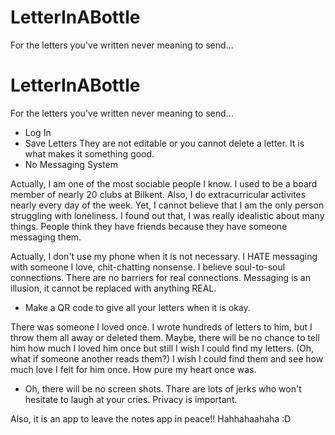 # LetterInABottle
For the letters you've written never meaning to send...
# LetterInABottle
For the letters you've written never meaning to send...

- Log In 
- Save Letters
They are not editable or you cannot delete a letter. It is what makes it something good. 
- No Messaging System
  
Actually, I am one of the most sociable people I know. I used to be a board member of nearly 20 clubs at Bilkent. Also, I do extracurricular activites nearly every day of the week. Yet, I cannot believe that I am the only person struggling with loneliness. I found out that, I was really idealistic about many things. People think they have friends because they have someone messaging them. 

Actually, I don't use my phone when it is not necessary. I HATE messaging with someone I love, chit-chatting nonsense. I believe soul-to-soul connections. There are no barriers for real connections. Messaging is an illusion, it cannot be replaced with anything REAL.

- Make a QR code to give all your letters when it is okay.
  
There was someone I loved once. I wrote hundreds of letters to him, but I throw them all away or deleted them. Maybe, there will be no chance to tell him how much I loved him once but still I wish I could find my letters. (Oh, what if someone another reads them?) I wish I could find them and see how much love I felt for him once. How pure my heart once was.
* Oh, there will be no screen shots. Thare are lots of jerks who won't hesitate to laugh at your cries. Privacy is important.

Also, it is an app to leave the notes app in peace!! Hahhahaahaha :D
